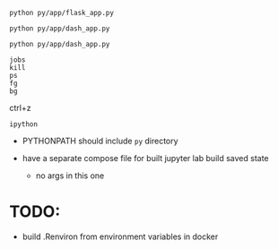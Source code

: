 

```
python py/app/flask_app.py
```

```
python py/app/dash_app.py
```

```
python py/app/dash_app.py
```


```
jobs
kill
ps
fg
bg
```

ctrl+z 

```
ipython 
```

* PYTHONPATH should include `py` directory

* have a separate compose file for built jupyter lab build saved state
  * no args in this one

# TODO:

* build .Renviron from environment variables in docker
